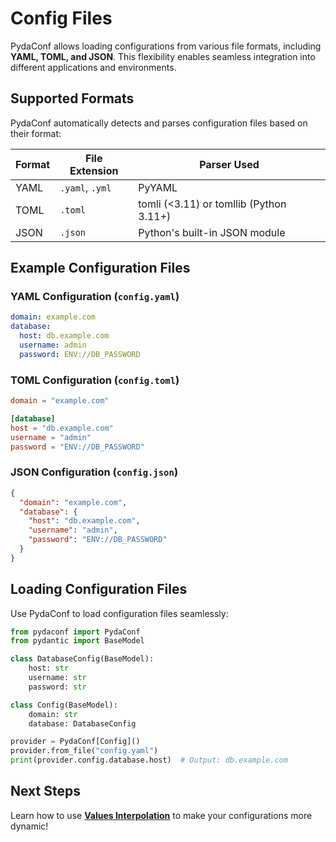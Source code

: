 # Config Files

PydaConf allows loading configurations from various file formats, including **YAML, TOML, and JSON**. This flexibility enables seamless integration into different applications and environments.

## Supported Formats

PydaConf automatically detects and parses configuration files based on their format:

| Format | File Extension | Parser Used                                     |
|--------|---------------|-------------------------------------------------|
| YAML   | `.yaml`, `.yml` | PyYAML                                          |
| TOML   | `.toml` | tomli (<3.11) or tomllib (Python 3.11+)  |
| JSON   | `.json` | Python's built-in JSON module                   |

## Example Configuration Files

### YAML Configuration (`config.yaml`)
```yaml
domain: example.com
database:
  host: db.example.com
  username: admin
  password: ENV://DB_PASSWORD
```

### TOML Configuration (`config.toml`)
```toml
domain = "example.com"

[database]
host = "db.example.com"
username = "admin"
password = "ENV://DB_PASSWORD"
```

### JSON Configuration (`config.json`)
```json
{
  "domain": "example.com",
  "database": {
    "host": "db.example.com",
    "username": "admin",
    "password": "ENV://DB_PASSWORD"
  }
}
```

## Loading Configuration Files

Use PydaConf to load configuration files seamlessly:

```python
from pydaconf import PydaConf
from pydantic import BaseModel

class DatabaseConfig(BaseModel):
    host: str
    username: str
    password: str

class Config(BaseModel):
    domain: str
    database: DatabaseConfig

provider = PydaConf[Config]()
provider.from_file("config.yaml")
print(provider.config.database.host)  # Output: db.example.com
```

## Next Steps

Learn how to use **[Values Interpolation](interpolation.md)** to make your configurations more dynamic!

